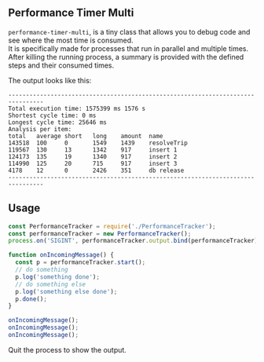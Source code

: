 ## Performance Timer Multi

`performance-timer-multi`, is a tiny class that allows you to debug code and see where the most time is consumed.  
It is specifically made for processes that run in parallel and multiple times.  
After killing the running process, a summary is provided with the defined steps and their consumed times.  

The output looks like this:  
```
--------------------------------------------------------------------------------
Total execution time: 1575399 ms 1576 s
Shortest cycle time: 0 ms
Longest cycle time: 25646 ms
Analysis per item:
total   average short   long    amount  name
143518  100     0       1549    1439    resolveTrip
119567  130     13      1342    917     insert 1
124173  135     19      1340    917     insert 2
114990  125     20      715     917     insert 3
4178    12      0       2426    351     db release
--------------------------------------------------------------------------------
```


## Usage
```js
const PerformanceTracker = require('./PerformanceTracker');
const performanceTracker = new PerformanceTracker();
process.on('SIGINT', performanceTracker.output.bind(performanceTracker));

function onIncomingMessage() {
  const p = performanceTracker.start();
  // do something
  p.log('something done');
  // do something else
  p.log('something else done');
  p.done();
}

onIncomingMessage();
onIncomingMessage();
onIncomingMessage();
```

Quit the process to show the output.  